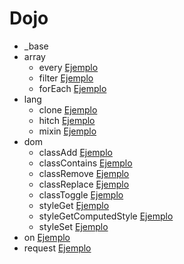 # Dojo


* _base
 * array  
   * every [Ejemplo](https://mundogister.github.io/Seminario_Dojo/dojo/_base/array/every.html)
   * filter [Ejemplo](https://mundogister.github.io/Seminario_Dojo/dojo/_base/array/filter.html)
   * forEach [Ejemplo](https://mundogister.github.io/Seminario_Dojo/dojo/_base/array/forEach.html)
 * lang
   *  clone [Ejemplo](https://mundogister.github.io/Seminario_Dojo/dojo/_base/lang/clone.html)
   * hitch [Ejemplo](https://mundogister.github.io/Seminario_Dojo/dojo/_base/lang/hitch.html)
   * mixin [Ejemplo](https://mundogister.github.io/Seminario_Dojo/dojo/_base/lang/mixin.html)
* dom
  * classAdd [Ejemplo](https://mundogister.github.io/Seminario_Dojo/dojo/dom/class_add.html)
  * classContains [Ejemplo](https://mundogister.github.io/Seminario_Dojo/dojo/dom/class_contains.html)
  * classRemove [Ejemplo](https://mundogister.github.io/Seminario_Dojo/dojo/dom/class_remove.html)
  * classReplace [Ejemplo](https://mundogister.github.io/Seminario_Dojo/dojo/dom/class_replace.html)
  * classToggle [Ejemplo](https://mundogister.github.io/Seminario_Dojo/dojo/dom/class_toggle.html)
  * styleGet [Ejemplo](https://mundogister.github.io/Seminario_Dojo/dojo/dom/style_get.html)
  * styleGetComputedStyle [Ejemplo](https://mundogister.github.io/Seminario_Dojo/dojo/dom/style_getcomputedstyle.html)
  * styleSet [Ejemplo](https://mundogister.github.io/Seminario_Dojo/dojo/dom/style_set.html)
* on [Ejemplo]()
* request [Ejemplo]()
